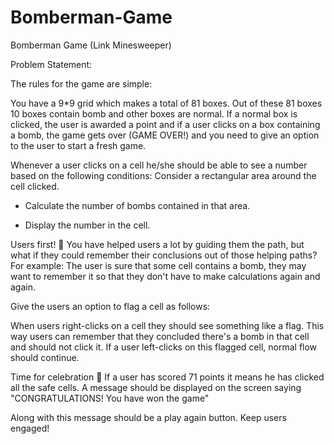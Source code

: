 # Bomberman-Game
Bomberman Game (Link Minesweeper)

Problem Statement: 

The rules for the game are simple:

You have a 9*9 grid which makes a total of 81 boxes.
Out of these 81 boxes 10 boxes contain bomb and other boxes are normal.
If a normal box is clicked, the user is awarded a point and if a user clicks on a
box containing a bomb, the game gets over (GAME OVER!) and you need to
give an option to the user to start a fresh game.

Whenever a user clicks on a cell he/she should be able to see a number based on the following conditions:
Consider a rectangular area around the cell clicked.

 - Calculate the number of bombs contained in that area.

 - Display the number in the cell.

Users first! 🙏
You have helped users a lot by guiding them the path, but what if they could remember their conclusions out of those helping paths?
For example: The user is sure that some cell contains a bomb, they may want to remember it so that they don't have to make calculations again and again.

Give the users an option to flag a cell as follows:

When users right-clicks on a cell they should see something like a flag.
This way users can remember that they concluded there's a bomb in that cell and should not click it. If a user left-clicks on this flagged cell, normal flow should continue.

Time for celebration 🎉
If a user has scored 71 points it means he has clicked all the safe cells. A message should be displayed on the screen saying "CONGRATULATIONS! You have won the game"

Along with this message should be a play again button. Keep users engaged!
